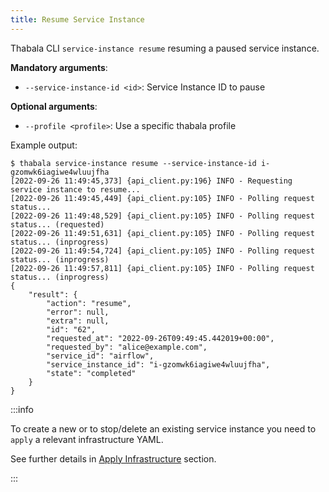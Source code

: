 ```yaml
---
title: Resume Service Instance
---
```


Thabala CLI `service-instance resume` resuming a paused service instance.

**Mandatory arguments**:

* `--service-instance-id <id>`: Service Instance ID to pause

**Optional arguments**:

* `--profile <profile>`: Use a specific thabala profile

Example output:

```shell
$ thabala service-instance resume --service-instance-id i-gzomwk6iagiwe4wluujfha
[2022-09-26 11:49:45,373] {api_client.py:196} INFO - Requesting service instance to resume...
[2022-09-26 11:49:45,449] {api_client.py:105} INFO - Polling request status... 
[2022-09-26 11:49:48,529] {api_client.py:105} INFO - Polling request status... (requested)
[2022-09-26 11:49:51,631] {api_client.py:105} INFO - Polling request status... (inprogress)
[2022-09-26 11:49:54,724] {api_client.py:105} INFO - Polling request status... (inprogress)
[2022-09-26 11:49:57,811] {api_client.py:105} INFO - Polling request status... (inprogress)
{
    "result": {
        "action": "resume",
        "error": null,
        "extra": null,
        "id": "62",
        "requested_at": "2022-09-26T09:49:45.442019+00:00",
        "requested_by": "alice@example.com",
        "service_id": "airflow",
        "service_instance_id": "i-gzomwk6iagiwe4wluujfha",
        "state": "completed"
    }
}
```

:::info

To create a new or to stop/delete an existing service instance you need to `apply` a relevant
infrastructure YAML.

See further details in [Apply Infrastructure](apply-infra.md) section.

:::
